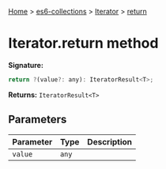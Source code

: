 [Home](./index) &gt; [es6-collections](es6-collections.md) &gt; [Iterator](es6-collections.iterator.md) &gt; [return](es6-collections.iterator.return.md)

# Iterator.return method


**Signature:**
```javascript
return ?(value?: any): IteratorResult<T>;
```
**Returns:** `IteratorResult<T>`

## Parameters

|  Parameter | Type | Description |
|  --- | --- | --- |
|  `value` | `any` |  |

